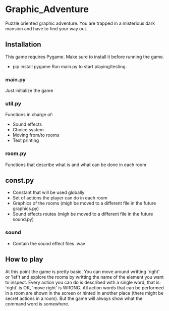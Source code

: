 # Graphic_Adventure
Puzzle oriented graphic adventure.
You are trapped in a misterious dark mansion and have to find your way out.

## Installation
This game requires Pygame. Make sure to install it before running the game.
- pip install pygame
Run main.py to start playing/testing.

### main.py
Just initialize the game
### util.py
Functions in charge of:
  - Sound effects
  - Choice system
  - Moving from/to rooms
  - Text printing
### room.py
Functions that describe what is and what can be done in each room

## const.py
- Constant that will be used globally
- Set of actions the player can do in each room
- Graphics of the rooms (migh be moved to a different file in the future graphics.py)
- Sound effects routes (migh be moved to a different file in the future sound.py)

### sound
- Contain the sound effect files .wav

## How to play
At this point the game is pretty basic. You can move around writting 'right' or 'lef't and explore the rooms by writting the name of the element you want to inspect.
Every action you can do is described with a single word, that is: 'right' is OK, 'move right' is WRONG.
All action words that can be performed in a room are shown in the screen or hinted in another place (there might be secret actions in a room). But the game will always show what the command word is somewhere.


